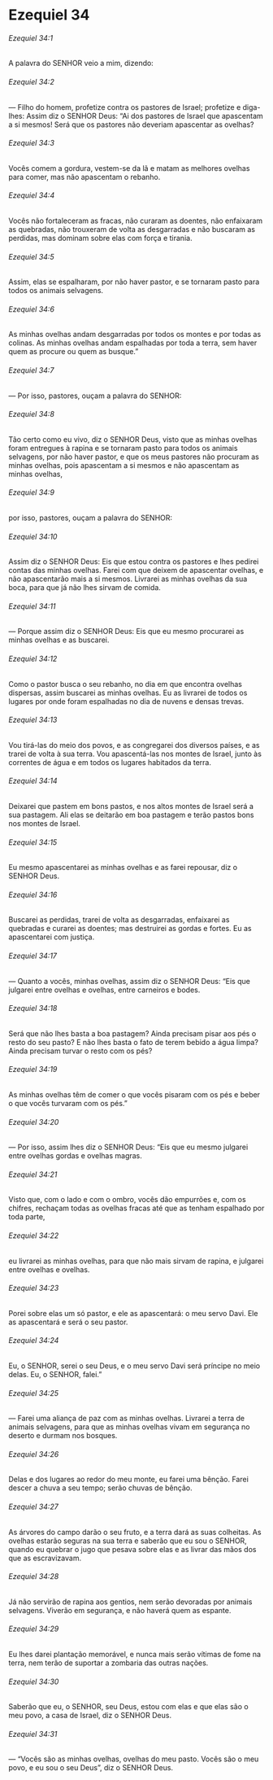 # Ezequiel 34

###### Ezequiel 34:1

A palavra do SENHOR veio a mim, dizendo:

###### Ezequiel 34:2

— Filho do homem, profetize contra os pastores de Israel; profetize e diga-lhes: Assim diz o SENHOR Deus: “Ai dos pastores de Israel que apascentam a si mesmos! Será que os pastores não deveriam apascentar as ovelhas?

###### Ezequiel 34:3

Vocês comem a gordura, vestem-se da lã e matam as melhores ovelhas para comer, mas não apascentam o rebanho.

###### Ezequiel 34:4

Vocês não fortaleceram as fracas, não curaram as doentes, não enfaixaram as quebradas, não trouxeram de volta as desgarradas e não buscaram as perdidas, mas dominam sobre elas com força e tirania.

###### Ezequiel 34:5

Assim, elas se espalharam, por não haver pastor, e se tornaram pasto para todos os animais selvagens.

###### Ezequiel 34:6

As minhas ovelhas andam desgarradas por todos os montes e por todas as colinas. As minhas ovelhas andam espalhadas por toda a terra, sem haver quem as procure ou quem as busque.”

###### Ezequiel 34:7

— Por isso, pastores, ouçam a palavra do SENHOR:

###### Ezequiel 34:8

Tão certo como eu vivo, diz o SENHOR Deus, visto que as minhas ovelhas foram entregues à rapina e se tornaram pasto para todos os animais selvagens, por não haver pastor, e que os meus pastores não procuram as minhas ovelhas, pois apascentam a si mesmos e não apascentam as minhas ovelhas,

###### Ezequiel 34:9

por isso, pastores, ouçam a palavra do SENHOR:

###### Ezequiel 34:10

Assim diz o SENHOR Deus: Eis que estou contra os pastores e lhes pedirei contas das minhas ovelhas. Farei com que deixem de apascentar ovelhas, e não apascentarão mais a si mesmos. Livrarei as minhas ovelhas da sua boca, para que já não lhes sirvam de comida.

###### Ezequiel 34:11

— Porque assim diz o SENHOR Deus: Eis que eu mesmo procurarei as minhas ovelhas e as buscarei.

###### Ezequiel 34:12

Como o pastor busca o seu rebanho, no dia em que encontra ovelhas dispersas, assim buscarei as minhas ovelhas. Eu as livrarei de todos os lugares por onde foram espalhadas no dia de nuvens e densas trevas.

###### Ezequiel 34:13

Vou tirá-las do meio dos povos, e as congregarei dos diversos países, e as trarei de volta à sua terra. Vou apascentá-las nos montes de Israel, junto às correntes de água e em todos os lugares habitados da terra.

###### Ezequiel 34:14

Deixarei que pastem em bons pastos, e nos altos montes de Israel será a sua pastagem. Ali elas se deitarão em boa pastagem e terão pastos bons nos montes de Israel.

###### Ezequiel 34:15

Eu mesmo apascentarei as minhas ovelhas e as farei repousar, diz o SENHOR Deus.

###### Ezequiel 34:16

Buscarei as perdidas, trarei de volta as desgarradas, enfaixarei as quebradas e curarei as doentes; mas destruirei as gordas e fortes. Eu as apascentarei com justiça.

###### Ezequiel 34:17

— Quanto a vocês, minhas ovelhas, assim diz o SENHOR Deus: “Eis que julgarei entre ovelhas e ovelhas, entre carneiros e bodes.

###### Ezequiel 34:18

Será que não lhes basta a boa pastagem? Ainda precisam pisar aos pés o resto do seu pasto? E não lhes basta o fato de terem bebido a água limpa? Ainda precisam turvar o resto com os pés?

###### Ezequiel 34:19

As minhas ovelhas têm de comer o que vocês pisaram com os pés e beber o que vocês turvaram com os pés.”

###### Ezequiel 34:20

— Por isso, assim lhes diz o SENHOR Deus: “Eis que eu mesmo julgarei entre ovelhas gordas e ovelhas magras.

###### Ezequiel 34:21

Visto que, com o lado e com o ombro, vocês dão empurrões e, com os chifres, rechaçam todas as ovelhas fracas até que as tenham espalhado por toda parte,

###### Ezequiel 34:22

eu livrarei as minhas ovelhas, para que não mais sirvam de rapina, e julgarei entre ovelhas e ovelhas.

###### Ezequiel 34:23

Porei sobre elas um só pastor, e ele as apascentará: o meu servo Davi. Ele as apascentará e será o seu pastor.

###### Ezequiel 34:24

Eu, o SENHOR, serei o seu Deus, e o meu servo Davi será príncipe no meio delas. Eu, o SENHOR, falei.”

###### Ezequiel 34:25

— Farei uma aliança de paz com as minhas ovelhas. Livrarei a terra de animais selvagens, para que as minhas ovelhas vivam em segurança no deserto e durmam nos bosques.

###### Ezequiel 34:26

Delas e dos lugares ao redor do meu monte, eu farei uma bênção. Farei descer a chuva a seu tempo; serão chuvas de bênção.

###### Ezequiel 34:27

As árvores do campo darão o seu fruto, e a terra dará as suas colheitas. As ovelhas estarão seguras na sua terra e saberão que eu sou o SENHOR, quando eu quebrar o jugo que pesava sobre elas e as livrar das mãos dos que as escravizavam.

###### Ezequiel 34:28

Já não servirão de rapina aos gentios, nem serão devoradas por animais selvagens. Viverão em segurança, e não haverá quem as espante.

###### Ezequiel 34:29

Eu lhes darei plantação memorável, e nunca mais serão vítimas de fome na terra, nem terão de suportar a zombaria das outras nações.

###### Ezequiel 34:30

Saberão que eu, o SENHOR, seu Deus, estou com elas e que elas são o meu povo, a casa de Israel, diz o SENHOR Deus.

###### Ezequiel 34:31

— “Vocês são as minhas ovelhas, ovelhas do meu pasto. Vocês são o meu povo, e eu sou o seu Deus”, diz o SENHOR Deus.

